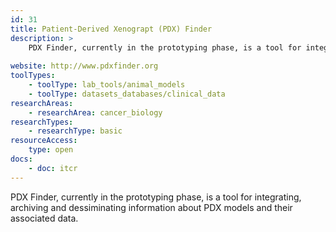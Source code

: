 ```yaml
---
id: 31
title: Patient-Derived Xenograpt (PDX) Finder
description: >
    PDX Finder, currently in the prototyping phase, is a tool for integrating , archiving, and dessiminating information about PDX models and their associated data.
    
website: http://www.pdxfinder.org
toolTypes:
    - toolType: lab_tools/animal_models
    - toolType: datasets_databases/clinical_data
researchAreas:
    - researchArea: cancer_biology
researchTypes:
    - researchType: basic
resourceAccess:
    type: open
docs:
    - doc: itcr       
---
```

PDX Finder, currently in the prototyping phase, is a tool for integrating, archiving and dessiminating information about PDX models and their associated data.